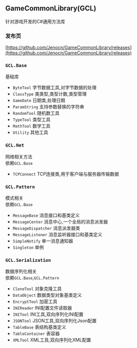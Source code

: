 ## GameCommonLibrary(GCL)  
针对游戏开发的C#通用方法库

### 发布页
[https://github.com/Jenocn/GameCommonLibrary/releases](https://github.com/Jenocn/GameCommonLibrary/releases)


### `GCL.Base`  
基础库  
* `ByteTool` 字节数据工具,对字节数据的处理  
* `ClassType` 类类型,类型计数,类型管理  
* `GameDate` 日期类,处理日期  
* `ParamString` 支持参数替换的字符串  
* `RandomTool` 随机数工具  
* `TypeTool` 类型工具  
* `MathTool` 数学工具
* `Utility` 其他工具

### `GCL.Net`  
网络相关方法  
依赖`GCL.Base`  
* `TCPConnect` TCP连接类,用于客户端与服务器传输数据  

### `GCL.Pattern`  
模式相关  
依赖`GCL.Base`  
* `MessageBase` 消息接口和基类定义  
* `MessageCenter` 消息中心,一个全局的消息派发器  
* `MessageDispatcher` 消息派发器类  
* `MessageListener` 消息监听器接口和基类定义  
* `SimpleNotify` 单一消息通知器
* `Singleton` 单例  

### `GCL.Serialization`  
数据序列化相关  
依赖`GCL.Base`,`GCL.Pattern`
* `CloneTool` 对象克隆工具  
* `DataObject` 数据类型对象基类定义  
* `EncryptTool` 加密工具  
* `INIReader` INI配置文件读取器  
* `INITool` INI工具,双向序列化INI配置  
* `JSONTool` JSON工具,双向序列化Json配置  
* `TableBase` 表结构基类定义  
* `TableContainer` 表容器   
* `XMLTool` XML工具,双向序列化XML配置  

